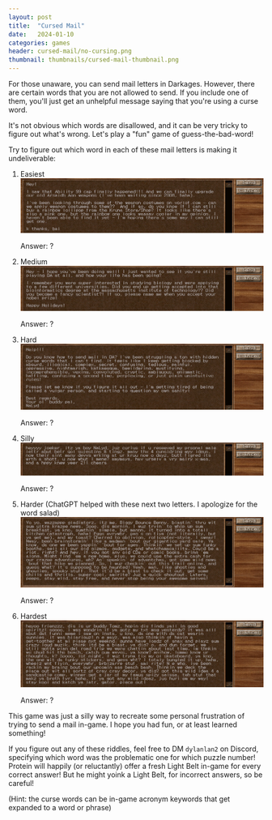 ```yaml
---
layout: post
title:  "Cursed Mail"
date:   2024-01-10
categories: games
header: cursed-mail/no-cursing.png
thumbnail: thumbnails/cursed-mail-thumbnail.png
---
```


For those unaware, you can send mail letters in Darkages. However, there are certain words that you are not allowed to send. If you include one of them, you'll just get an unhelpful message saying that you're using a curse word.

It's not obvious which words are disallowed, and it can be very tricky to figure out what's wrong. Let's play a "fun" game of guess-the-bad-word!

Try to figure out which word in each of these mail letters is making it undeliverable:


1. Easiest
![1-easy](/assets/img/cursed-mail/1-easy.png)

    Answer: ?

2. Medium
![2-medium](/assets/img/cursed-mail/2-medium.png)

    Answer: ?

3. Hard
![2-medium](/assets/img/cursed-mail/3-hard.png)

    Answer: ?

4. Silly
![2-medium](/assets/img/cursed-mail/4-silly.png)

    Answer: ?

5. Harder (ChatGPT helped with these next two letters. I apologize for the word salad)
![2-medium](/assets/img/cursed-mail/5-harder.png)

    Answer: ?

6. Hardest
![2-medium](/assets/img/cursed-mail/6-hardest.png)

    Answer: ?

This game was just a silly way to recreate some personal frustration of trying to send a mail in-game. I hope you had fun, or at least learned something!

If you figure out any of these riddles, feel free to DM `dylanlan2` on Discord, specifying which word was the problematic one for which puzzle number! Protein will happily (or reluctantly) offer a fresh Light Belt in-game for every correct answer! But he might yoink a Light Belt, for incorrect answers, so be careful!

(Hint: the curse words can be in-game acronym keywords that get expanded to a word or phrase)
